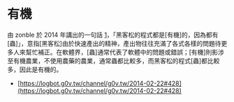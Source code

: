 <!-- TITLE: 有機 -->
<!-- SUBTITLE: 黑客松的程式都是有機的，因為都有蟲 -->

# 有機

由 zonble 於 2014 年講出的一句話 [1](https://logbot.g0v.tw/channel/g0v.tw/2014-02-22#428)，「黑客松的程式都是[有機]的，因為都有[蟲]」，意指[黑客松]由於快速產出的精神，產出物往往充滿了各式各樣的問題待更多人來幫忙補正。在軟體界，[蟲]通常代表了軟體中的問題或錯誤；[有機]則影涉至有機農業，不使用農藥的農業，通常蟲都比較多，而黑客松的程式[蟲]都比較多，因此是有機的。

* [https://logbot.g0v.tw/channel/g0v.tw/2014-02-22#428](https://logbot.g0v.tw/channel/g0v.tw/2014-02-22#428)
